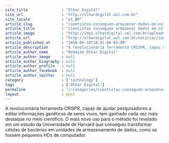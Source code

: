 ```yaml
---
site_title               : "Olhar Digital"
site_url                 : "http://olhardigital.uol.com.br"
site_locale              : "pt_BR"
article_slug             : "cientistas-conseguem-armazenar-dados-em-celulas-como-se-fossem-hds"
article_title            : "Cientistas conseguem armazenar dados em células como se fossem HDs"
article_image            : "http://img1.olhardigital.uol.com.br/uploads/acervo_imagens/2016/06/20160610184710_660_420.jpg"
article_url              : "http://olhardigital.uol.com.br/noticia/cientistas-conseguem-armazenar-dados-em-celulas-como-se-fossem-hds/59235"
article_published_at     : "2016-06-10T18:41:00-03:00"
article_description      : "A revolucionária ferramenta CRISPR, capaz de ajudar pesquisadores a editar informações genéticas de seres vivos, tem ganhado cada vez mais destaque no meio científico. O mais novo uso para o método foi revelado em um estudo da Universidade de Harvard que conseguiu transformar células de bactérias em unidades de armazenamento de dados, como se fossem pequenos HDs de computador."
article_author_name      : "Redação Olhar Digital"
article_author_image     : null
article_author_biography : null
article_author_profile   : null
article_author_facebook  : null
article_author_twitter   : null
category                 : ['technology']
tags                     : ['Olhar Digital']
permalink                : "/:categories/cientistas-conseguem-armazenar-dados-em-celulas-como-se-fossem-hds/"
layout                   : post
---
```


A revolucionária ferramenta CRISPR, capaz de ajudar pesquisadores a editar informações genéticas de seres vivos, tem ganhado cada vez mais destaque no meio científico. O mais novo uso para o método foi revelado em um estudo da Universidade de Harvard que conseguiu transformar células de bactérias em unidades de armazenamento de dados, como se fossem pequenos HDs de computador.
